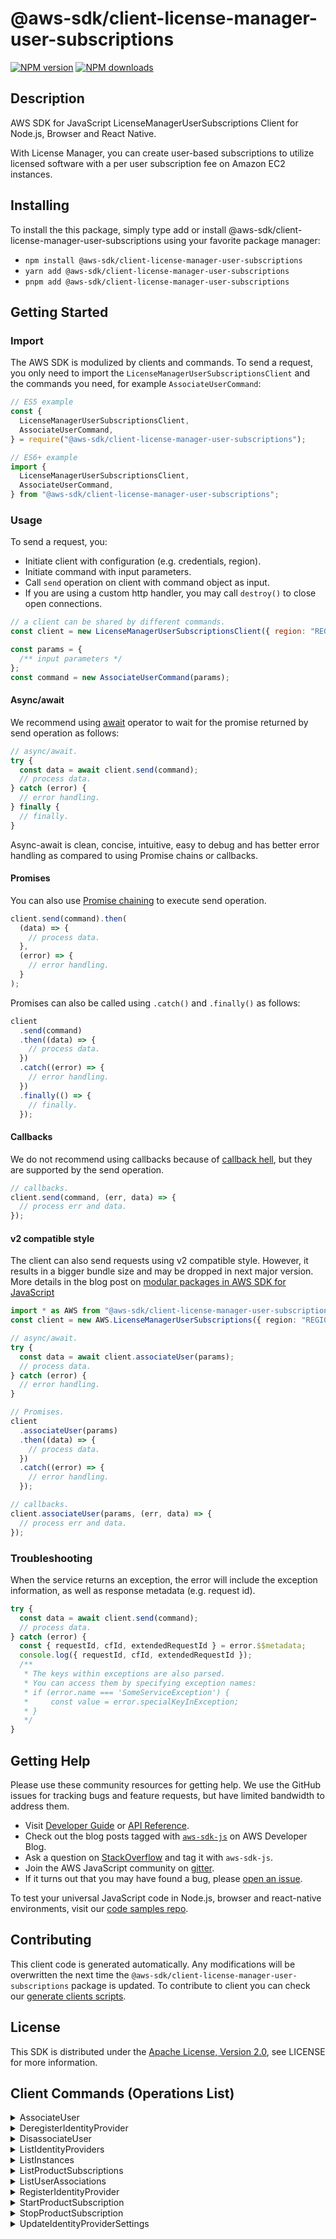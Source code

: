<!-- generated file, do not edit directly -->

# @aws-sdk/client-license-manager-user-subscriptions

[![NPM version](https://img.shields.io/npm/v/@aws-sdk/client-license-manager-user-subscriptions/latest.svg)](https://www.npmjs.com/package/@aws-sdk/client-license-manager-user-subscriptions)
[![NPM downloads](https://img.shields.io/npm/dm/@aws-sdk/client-license-manager-user-subscriptions.svg)](https://www.npmjs.com/package/@aws-sdk/client-license-manager-user-subscriptions)

## Description

AWS SDK for JavaScript LicenseManagerUserSubscriptions Client for Node.js, Browser and React Native.

<p>With License Manager, you can create user-based subscriptions to utilize licensed software with
a per user subscription fee on Amazon EC2 instances.</p>

## Installing

To install the this package, simply type add or install @aws-sdk/client-license-manager-user-subscriptions
using your favorite package manager:

- `npm install @aws-sdk/client-license-manager-user-subscriptions`
- `yarn add @aws-sdk/client-license-manager-user-subscriptions`
- `pnpm add @aws-sdk/client-license-manager-user-subscriptions`

## Getting Started

### Import

The AWS SDK is modulized by clients and commands.
To send a request, you only need to import the `LicenseManagerUserSubscriptionsClient` and
the commands you need, for example `AssociateUserCommand`:

```js
// ES5 example
const {
  LicenseManagerUserSubscriptionsClient,
  AssociateUserCommand,
} = require("@aws-sdk/client-license-manager-user-subscriptions");
```

```ts
// ES6+ example
import {
  LicenseManagerUserSubscriptionsClient,
  AssociateUserCommand,
} from "@aws-sdk/client-license-manager-user-subscriptions";
```

### Usage

To send a request, you:

- Initiate client with configuration (e.g. credentials, region).
- Initiate command with input parameters.
- Call `send` operation on client with command object as input.
- If you are using a custom http handler, you may call `destroy()` to close open connections.

```js
// a client can be shared by different commands.
const client = new LicenseManagerUserSubscriptionsClient({ region: "REGION" });

const params = {
  /** input parameters */
};
const command = new AssociateUserCommand(params);
```

#### Async/await

We recommend using [await](https://developer.mozilla.org/en-US/docs/Web/JavaScript/Reference/Operators/await)
operator to wait for the promise returned by send operation as follows:

```js
// async/await.
try {
  const data = await client.send(command);
  // process data.
} catch (error) {
  // error handling.
} finally {
  // finally.
}
```

Async-await is clean, concise, intuitive, easy to debug and has better error handling
as compared to using Promise chains or callbacks.

#### Promises

You can also use [Promise chaining](https://developer.mozilla.org/en-US/docs/Web/JavaScript/Guide/Using_promises#chaining)
to execute send operation.

```js
client.send(command).then(
  (data) => {
    // process data.
  },
  (error) => {
    // error handling.
  }
);
```

Promises can also be called using `.catch()` and `.finally()` as follows:

```js
client
  .send(command)
  .then((data) => {
    // process data.
  })
  .catch((error) => {
    // error handling.
  })
  .finally(() => {
    // finally.
  });
```

#### Callbacks

We do not recommend using callbacks because of [callback hell](http://callbackhell.com/),
but they are supported by the send operation.

```js
// callbacks.
client.send(command, (err, data) => {
  // process err and data.
});
```

#### v2 compatible style

The client can also send requests using v2 compatible style.
However, it results in a bigger bundle size and may be dropped in next major version. More details in the blog post
on [modular packages in AWS SDK for JavaScript](https://aws.amazon.com/blogs/developer/modular-packages-in-aws-sdk-for-javascript/)

```ts
import * as AWS from "@aws-sdk/client-license-manager-user-subscriptions";
const client = new AWS.LicenseManagerUserSubscriptions({ region: "REGION" });

// async/await.
try {
  const data = await client.associateUser(params);
  // process data.
} catch (error) {
  // error handling.
}

// Promises.
client
  .associateUser(params)
  .then((data) => {
    // process data.
  })
  .catch((error) => {
    // error handling.
  });

// callbacks.
client.associateUser(params, (err, data) => {
  // process err and data.
});
```

### Troubleshooting

When the service returns an exception, the error will include the exception information,
as well as response metadata (e.g. request id).

```js
try {
  const data = await client.send(command);
  // process data.
} catch (error) {
  const { requestId, cfId, extendedRequestId } = error.$$metadata;
  console.log({ requestId, cfId, extendedRequestId });
  /**
   * The keys within exceptions are also parsed.
   * You can access them by specifying exception names:
   * if (error.name === 'SomeServiceException') {
   *     const value = error.specialKeyInException;
   * }
   */
}
```

## Getting Help

Please use these community resources for getting help.
We use the GitHub issues for tracking bugs and feature requests, but have limited bandwidth to address them.

- Visit [Developer Guide](https://docs.aws.amazon.com/sdk-for-javascript/v3/developer-guide/welcome.html)
  or [API Reference](https://docs.aws.amazon.com/AWSJavaScriptSDK/v3/latest/index.html).
- Check out the blog posts tagged with [`aws-sdk-js`](https://aws.amazon.com/blogs/developer/tag/aws-sdk-js/)
  on AWS Developer Blog.
- Ask a question on [StackOverflow](https://stackoverflow.com/questions/tagged/aws-sdk-js) and tag it with `aws-sdk-js`.
- Join the AWS JavaScript community on [gitter](https://gitter.im/aws/aws-sdk-js-v3).
- If it turns out that you may have found a bug, please [open an issue](https://github.com/aws/aws-sdk-js-v3/issues/new/choose).

To test your universal JavaScript code in Node.js, browser and react-native environments,
visit our [code samples repo](https://github.com/aws-samples/aws-sdk-js-tests).

## Contributing

This client code is generated automatically. Any modifications will be overwritten the next time the `@aws-sdk/client-license-manager-user-subscriptions` package is updated.
To contribute to client you can check our [generate clients scripts](https://github.com/aws/aws-sdk-js-v3/tree/main/scripts/generate-clients).

## License

This SDK is distributed under the
[Apache License, Version 2.0](http://www.apache.org/licenses/LICENSE-2.0),
see LICENSE for more information.

## Client Commands (Operations List)

<details>
<summary>
AssociateUser
</summary>

[Command API Reference](https://docs.aws.amazon.com/AWSJavaScriptSDK/v3/latest/clients/client-license-manager-user-subscriptions/classes/associateusercommand.html) / [Input](https://docs.aws.amazon.com/AWSJavaScriptSDK/v3/latest/clients/client-license-manager-user-subscriptions/interfaces/associateusercommandinput.html) / [Output](https://docs.aws.amazon.com/AWSJavaScriptSDK/v3/latest/clients/client-license-manager-user-subscriptions/interfaces/associateusercommandoutput.html)

</details>
<details>
<summary>
DeregisterIdentityProvider
</summary>

[Command API Reference](https://docs.aws.amazon.com/AWSJavaScriptSDK/v3/latest/clients/client-license-manager-user-subscriptions/classes/deregisteridentityprovidercommand.html) / [Input](https://docs.aws.amazon.com/AWSJavaScriptSDK/v3/latest/clients/client-license-manager-user-subscriptions/interfaces/deregisteridentityprovidercommandinput.html) / [Output](https://docs.aws.amazon.com/AWSJavaScriptSDK/v3/latest/clients/client-license-manager-user-subscriptions/interfaces/deregisteridentityprovidercommandoutput.html)

</details>
<details>
<summary>
DisassociateUser
</summary>

[Command API Reference](https://docs.aws.amazon.com/AWSJavaScriptSDK/v3/latest/clients/client-license-manager-user-subscriptions/classes/disassociateusercommand.html) / [Input](https://docs.aws.amazon.com/AWSJavaScriptSDK/v3/latest/clients/client-license-manager-user-subscriptions/interfaces/disassociateusercommandinput.html) / [Output](https://docs.aws.amazon.com/AWSJavaScriptSDK/v3/latest/clients/client-license-manager-user-subscriptions/interfaces/disassociateusercommandoutput.html)

</details>
<details>
<summary>
ListIdentityProviders
</summary>

[Command API Reference](https://docs.aws.amazon.com/AWSJavaScriptSDK/v3/latest/clients/client-license-manager-user-subscriptions/classes/listidentityproviderscommand.html) / [Input](https://docs.aws.amazon.com/AWSJavaScriptSDK/v3/latest/clients/client-license-manager-user-subscriptions/interfaces/listidentityproviderscommandinput.html) / [Output](https://docs.aws.amazon.com/AWSJavaScriptSDK/v3/latest/clients/client-license-manager-user-subscriptions/interfaces/listidentityproviderscommandoutput.html)

</details>
<details>
<summary>
ListInstances
</summary>

[Command API Reference](https://docs.aws.amazon.com/AWSJavaScriptSDK/v3/latest/clients/client-license-manager-user-subscriptions/classes/listinstancescommand.html) / [Input](https://docs.aws.amazon.com/AWSJavaScriptSDK/v3/latest/clients/client-license-manager-user-subscriptions/interfaces/listinstancescommandinput.html) / [Output](https://docs.aws.amazon.com/AWSJavaScriptSDK/v3/latest/clients/client-license-manager-user-subscriptions/interfaces/listinstancescommandoutput.html)

</details>
<details>
<summary>
ListProductSubscriptions
</summary>

[Command API Reference](https://docs.aws.amazon.com/AWSJavaScriptSDK/v3/latest/clients/client-license-manager-user-subscriptions/classes/listproductsubscriptionscommand.html) / [Input](https://docs.aws.amazon.com/AWSJavaScriptSDK/v3/latest/clients/client-license-manager-user-subscriptions/interfaces/listproductsubscriptionscommandinput.html) / [Output](https://docs.aws.amazon.com/AWSJavaScriptSDK/v3/latest/clients/client-license-manager-user-subscriptions/interfaces/listproductsubscriptionscommandoutput.html)

</details>
<details>
<summary>
ListUserAssociations
</summary>

[Command API Reference](https://docs.aws.amazon.com/AWSJavaScriptSDK/v3/latest/clients/client-license-manager-user-subscriptions/classes/listuserassociationscommand.html) / [Input](https://docs.aws.amazon.com/AWSJavaScriptSDK/v3/latest/clients/client-license-manager-user-subscriptions/interfaces/listuserassociationscommandinput.html) / [Output](https://docs.aws.amazon.com/AWSJavaScriptSDK/v3/latest/clients/client-license-manager-user-subscriptions/interfaces/listuserassociationscommandoutput.html)

</details>
<details>
<summary>
RegisterIdentityProvider
</summary>

[Command API Reference](https://docs.aws.amazon.com/AWSJavaScriptSDK/v3/latest/clients/client-license-manager-user-subscriptions/classes/registeridentityprovidercommand.html) / [Input](https://docs.aws.amazon.com/AWSJavaScriptSDK/v3/latest/clients/client-license-manager-user-subscriptions/interfaces/registeridentityprovidercommandinput.html) / [Output](https://docs.aws.amazon.com/AWSJavaScriptSDK/v3/latest/clients/client-license-manager-user-subscriptions/interfaces/registeridentityprovidercommandoutput.html)

</details>
<details>
<summary>
StartProductSubscription
</summary>

[Command API Reference](https://docs.aws.amazon.com/AWSJavaScriptSDK/v3/latest/clients/client-license-manager-user-subscriptions/classes/startproductsubscriptioncommand.html) / [Input](https://docs.aws.amazon.com/AWSJavaScriptSDK/v3/latest/clients/client-license-manager-user-subscriptions/interfaces/startproductsubscriptioncommandinput.html) / [Output](https://docs.aws.amazon.com/AWSJavaScriptSDK/v3/latest/clients/client-license-manager-user-subscriptions/interfaces/startproductsubscriptioncommandoutput.html)

</details>
<details>
<summary>
StopProductSubscription
</summary>

[Command API Reference](https://docs.aws.amazon.com/AWSJavaScriptSDK/v3/latest/clients/client-license-manager-user-subscriptions/classes/stopproductsubscriptioncommand.html) / [Input](https://docs.aws.amazon.com/AWSJavaScriptSDK/v3/latest/clients/client-license-manager-user-subscriptions/interfaces/stopproductsubscriptioncommandinput.html) / [Output](https://docs.aws.amazon.com/AWSJavaScriptSDK/v3/latest/clients/client-license-manager-user-subscriptions/interfaces/stopproductsubscriptioncommandoutput.html)

</details>
<details>
<summary>
UpdateIdentityProviderSettings
</summary>

[Command API Reference](https://docs.aws.amazon.com/AWSJavaScriptSDK/v3/latest/clients/client-license-manager-user-subscriptions/classes/updateidentityprovidersettingscommand.html) / [Input](https://docs.aws.amazon.com/AWSJavaScriptSDK/v3/latest/clients/client-license-manager-user-subscriptions/interfaces/updateidentityprovidersettingscommandinput.html) / [Output](https://docs.aws.amazon.com/AWSJavaScriptSDK/v3/latest/clients/client-license-manager-user-subscriptions/interfaces/updateidentityprovidersettingscommandoutput.html)

</details>
